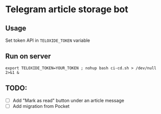 # Telegram article storage bot

## Usage
Set token API in `TELOXIDE_TOKEN` variable

## Run on server
```
export TELOXIDE_TOKEN=YOUR_TOKEN ; nohup bash ci-cd.sh > /dev/null 2>&1 &
```

## TODO:
- [ ] Add "Mark as read" button under an article message
- [ ] Add migration from Pocket
